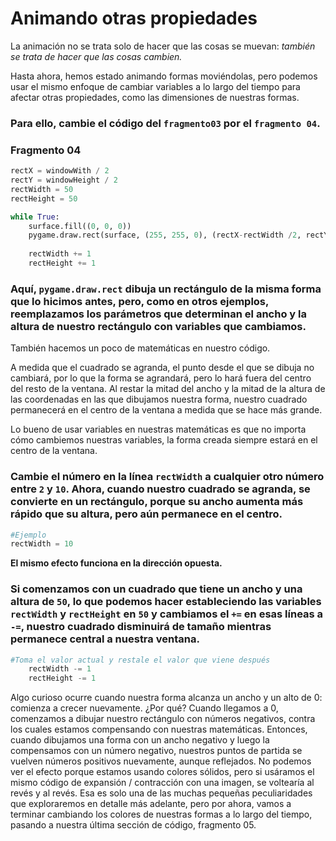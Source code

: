# Animando otras propiedades

La animación no se trata solo de hacer que las cosas se muevan: *también se trata de hacer que las cosas cambien.* 

Hasta ahora, hemos estado animando formas moviéndolas, pero podemos usar el mismo enfoque de cambiar variables a lo largo del tiempo para afectar otras propiedades, como las dimensiones de nuestras formas. 

### Para ello, cambie el código del   `fragmento03` por el `fragmento 04`.

### Fragmento 04
```python
rectX = windowWith / 2
rectY = windowHeight / 2
rectWidth = 50
rectHeight = 50

while True:
    surface.fill((0, 0, 0))
    pygame.draw.rect(surface, (255, 255, 0), (rectX-rectWidth /2, rectY-rectHeight /2, rectWidth, rectHeight))
    
    rectWidth += 1
    rectHeight += 1
```
### Aquí, `pygame.draw.rect` dibuja un rectángulo de la misma forma que lo hicimos antes, pero, como en otros ejemplos, reemplazamos los parámetros que determinan el ancho y la altura de nuestro rectángulo con variables que cambiamos.

También hacemos un poco de matemáticas en nuestro código. 

A medida que el cuadrado se agranda, el punto desde el que se dibuja no cambiará, por lo que la forma se agrandará, pero lo hará fuera del centro del resto de la ventana. Al restar la mitad del ancho y la mitad de la altura de las coordenadas en las que dibujamos nuestra forma, nuestro cuadrado permanecerá en el centro de la ventana a medida que se hace más grande. 

Lo bueno de usar variables en nuestras matemáticas es que no importa cómo cambiemos nuestras variables, la forma creada siempre estará en el centro de la ventana. 

### Cambie el número en la línea `rectWidth` a cualquier otro número entre `2` y `10`. Ahora, cuando nuestro cuadrado se agranda, se convierte en un rectángulo, porque su ancho aumenta más rápido que su altura, pero aún permanece en el centro.

```python
#Ejemplo
rectWidth = 10
```

**El mismo efecto funciona en la dirección opuesta.**

### Si comenzamos con un cuadrado que tiene un ancho y una altura de `50`, lo que podemos hacer estableciendo las variables `rectWidth` y `rectHeight` en `50` y cambiamos el `+=` en esas líneas a `-=`, nuestro cuadrado disminuirá de tamaño mientras permanece central a nuestra ventana.

```python
#Toma el valor actual y restale el valor que viene después
    rectWidth -= 1
    rectHeight -= 1
```

Algo curioso ocurre cuando nuestra forma alcanza un ancho y un alto de 0: comienza a crecer nuevamente. ¿Por qué? Cuando llegamos a 0, comenzamos a dibujar nuestro rectángulo con números negativos, contra los cuales estamos compensando con nuestras matemáticas. Entonces, cuando dibujamos una forma con un ancho negativo y luego la compensamos con un número negativo, nuestros puntos de partida se vuelven números positivos nuevamente, aunque reflejados. No podemos ver el efecto porque estamos usando colores sólidos, pero si usáramos el mismo código de expansión / contracción con una imagen, se voltearía al revés y al revés. Esa es solo una de las muchas pequeñas peculiaridades que exploraremos en detalle más adelante, pero por ahora, vamos a terminar cambiando los colores de nuestras formas a lo largo del tiempo, pasando a nuestra última sección de código, fragmento 05.
<!--stackedit_data:
eyJoaXN0b3J5IjpbMTYxNDk3MjI2MSw4NTk2NzUzNjksLTIwOT
kwNjU1NjgsLTIwNjQ2OTYyNjksNDQwMjg2NDc5LC01NDQ1Mzgy
MjIsMjc2NTc0ODEyLDIwODM0NTE4MTAsLTExODM4MzIyOTQsLT
E4NzYxMjM3MzhdfQ==
-->